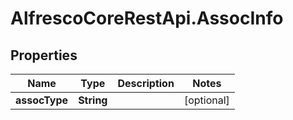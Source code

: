 # AlfrescoCoreRestApi.AssocInfo

## Properties
Name | Type | Description | Notes
------------ | ------------- | ------------- | -------------
**assocType** | **String** |  | [optional] 


